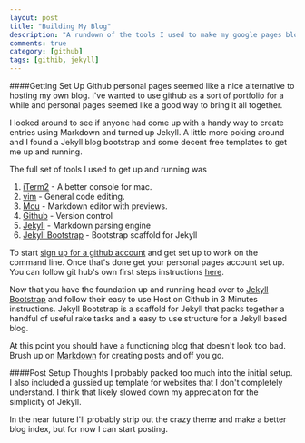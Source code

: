 ```yaml
---
layout: post
title: "Building My Blog"
description: "A rundown of the tools I used to make my google pages blog"
comments: true
category: [github]
tags: [githib, jekyll]
---
```


####Getting Set Up
Github personal pages seemed like a nice alternative to hosting my own blog. I've wanted to use github as a sort of portfolio for a while and personal pages seemed like a good way to bring it all together.

I looked around to see if anyone had come up with a handy way to create entries using Markdown and turned up Jekyll. A little more poking around and I found a Jekyll blog bootstrap and some decent free templates to get me up and running.

The full set of tools I used to get up and running was

1. [iTerm2](http://iterm2.com/) - A better console for mac.
2. [vim](http://www.vim.org/download.php) - General code editing.
3. [Mou](http://mouapp.com/) - Markdown editor with previews.
4. [Github](https://github.com/) - Version control
5. [Jekyll](http://jekyllrb.com/) - Markdown parsing engine
6. [Jekyll Bootstrap](http://jekyllbootstrap.com/) - Bootstrap scaffold for Jekyll

To start [sign up for a github account](https://github.com/) and get set up to work on the command line. Once that's done get your personal pages account set up. You can follow git hub's own first steps instructions [here](https://pages.github.com/).

Now that you have the foundation up and running head over to [Jekyll Bootstrap](http://jekyllbootstrap.com/usage/jekyll-quick-start.html) and follow their easy to use Host on Github in 3 Minutes instructions. Jekyll Bootstrap is a scaffold for Jekyll that packs together a handful of useful rake tasks and a easy to use structure for a Jekyll based blog.

At this point you should have a functioning blog that doesn't look too bad. Brush up on [Markdown](http://daringfireball.net/projects/markdown/) for creating posts and off you go.

####Post Setup Thoughts
I probably packed too much into the initial setup. I also included a gussied up template for websites that I don't completely understand. I think that likely slowed down my appreciation for the simplicity of Jekyll.

In the near future I'll probably strip out the crazy theme and make a better blog index, but for now I can start posting.
